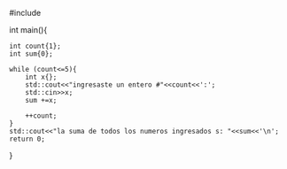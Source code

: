 #include<iostream>

int main(){
	
	int count{1};
	int sum{0};

	while (count<=5){
		int x{};
		std::cout<<"ingresaste un entero #"<<count<<':';
		std::cin>>x;
		sum +=x;
		
		++count;
	}
	std::cout<<"la suma de todos los numeros ingresados s: "<<sum<<'\n';
	return 0;
}
